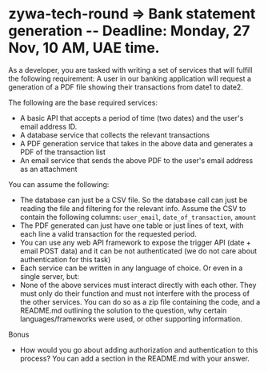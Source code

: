 # zywa-tech-round => Bank statement generation -- Deadline: Monday, 27 Nov, 10 AM, UAE time.


As a developer, you are tasked with writing a set of services that will fulfill the following requirement: A user in our banking application will request a generation of a PDF file showing their transactions from date1 to date2.

The following are the base required services:
- A basic API that accepts a period of time (two dates) and the user's email address ID.
- A database service that collects the relevant transactions
- A PDF generation service that takes in the above data and generates a PDF of the transaction list
- An email service that sends the above PDF to the user's email address as an attachment

You can assume the following:
- The database can just be a CSV file. So the database call can just be reading the file and filtering for the relevant info. Assume the CSV to contain the following columns: `user_email`, `date_of_transaction`, `amount`
- The PDF generated can just have one table or just lines of text, with each line a valid transaction for the requested period.
- You can use any web API framework to expose the trigger API (date + email POST data) and it can be not authenticated (we do not care about authentication for this task)
- Each service can be written in any language of choice. Or even in a single server, but:
- None of the above services must interact directly with each other. They must only do their function and must not interfere with the process of the other services.
You can do so as a zip file containing the code, and a README.md outlining the solution to the question, why certain languages/frameworks were used, or other supporting information.

Bonus
- How would you go about adding authorization and authentication to this process? You can add a section in the README.md with your answer.
